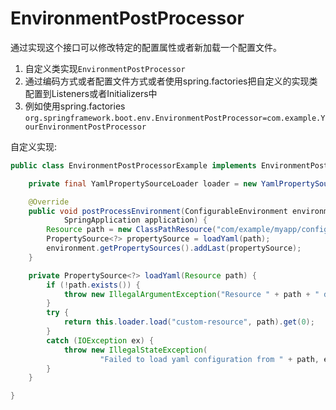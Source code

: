 # EnvironmentPostProcessor
通过实现这个接口可以修改特定的配置属性或者新加载一个配置文件。
1. 自定义类实现`EnvironmentPostProcessor`
2. 通过编码方式或者配置文件方式或者使用spring.factories把自定义的实现类配置到Listeners或者Initializers中
3. 例如使用spring.factories
`org.springframework.boot.env.EnvironmentPostProcessor=com.example.YourEnvironmentPostProcessor`

自定义实现:
```java
public class EnvironmentPostProcessorExample implements EnvironmentPostProcessor {

	private final YamlPropertySourceLoader loader = new YamlPropertySourceLoader();

	@Override
	public void postProcessEnvironment(ConfigurableEnvironment environment,
			SpringApplication application) {
		Resource path = new ClassPathResource("com/example/myapp/config.yml");
		PropertySource<?> propertySource = loadYaml(path);
		environment.getPropertySources().addLast(propertySource);
	}

	private PropertySource<?> loadYaml(Resource path) {
		if (!path.exists()) {
			throw new IllegalArgumentException("Resource " + path + " does not exist");
		}
		try {
			return this.loader.load("custom-resource", path).get(0);
		}
		catch (IOException ex) {
			throw new IllegalStateException(
					"Failed to load yaml configuration from " + path, ex);
		}
	}

}
```


